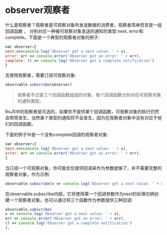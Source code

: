 # observer观察者

什么是观察者？观察者是可观察对象所发送数据的消费者，观察者简单而言是一组回调函数 ，
分别对应一种被可观察对象发送的通知的类型:next, error和complete。下面是一个典型的观察者对象的例子:

```js
var observer={
next:x=>console.log('Observer got a next value: ' + x),
error: err => console.error('Observer got an error: ' + err),
complete: () => console.log('Observer got a complete notification')
}
```

去使用观察者，需要订阅可观察对象:

```js
observable.subscribe(observer)
```

> 观察者不过是三个回调函数组成的对象，每个回调函数分别对应可观察对象的通知类型。

RxJS中的观察者是可选的，如果你不提供某个回调函数，可观察对象的执行仍然会照常发生，当然某个类型的通知将不会发生，因为在观察者对象中没有对应于他们的回调函数。

下面的例子中是一个没有complete回调的观察者对象:
```js
var observer={
next:x=>console.log('Observer got a next value: ' + x),
error: err => console.error('Observer got an error: ' + err),
}
```

当订阅一个可观察对象，你可能仅仅提供回调来作为参数就够了，并不需要完整的观察者对象，作为示例:

```js
observable.subscribe(x => console.log('Observer got a next value: ' + x));
```

在observable.subscribe内部，它将使用第一个回调参数作为next的处理句柄创建一个观察者对象。也可以通过将三个函数作为参数提供三种回调:

```js
observable.subscribe(
x => console.log('Observer got a next value: ' + x),
err => console.error('Observer got an error: ' + err),
() => console.log('Observer got a complete notification')
);
```


